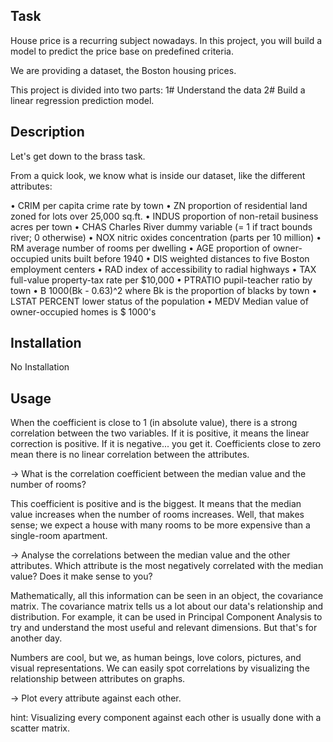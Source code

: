 ## Task
House price is a recurring subject nowadays. In this project, you will build a model to predict the price base on predefined criteria.

We are providing a dataset, the Boston housing prices.

This project is divided into two parts:
1# Understand the data
2# Build a linear regression prediction model.

## Description
Let's get down to the brass task.

From a quick look, we know what is inside our dataset, like the different attributes:

• CRIM per capita crime rate by town
• ZN proportion of residential land zoned for lots over 25,000 sq.ft.
• INDUS proportion of non-retail business acres per town
• CHAS Charles River dummy variable (= 1 if tract bounds river; 0 otherwise)
• NOX nitric oxides concentration (parts per 10 million)
• RM average number of rooms per dwelling
• AGE proportion of owner-occupied units built before 1940
• DIS weighted distances to five Boston employment centers
• RAD index of accessibility to radial highways
• TAX full-value property-tax rate per $10,000
• PTRATIO pupil-teacher ratio by town
• B 1000(Bk - 0.63)^2 where Bk is the proportion of blacks by town
• LSTAT PERCENT lower status of the population
• MEDV Median value of owner-occupied homes is $ 1000's

## Installation
No Installation

## Usage
When the coefficient is close to 1 (in absolute value), there is a strong correlation between the two variables. If it is positive, it means the linear correction is positive. If it is negative... you get it.
Coefficients close to zero mean there is no linear correlation between the attributes.

→ What is the correlation coefficient between the median value and the number of rooms?

This coefficient is positive and is the biggest. It means that the median value increases when the number of rooms increases. Well, that makes sense; we expect a house with many rooms to be more expensive than a single-room apartment.

→ Analyse the correlations between the median value and the other attributes. Which attribute is the most negatively correlated with the median value? Does it make sense to you?

Mathematically, all this information can be seen in an object, the covariance matrix. The covariance matrix tells us a lot about our data's relationship and distribution.
For example, it can be used in Principal Component Analysis to try and understand the most useful and relevant dimensions. But that's for another day.

Numbers are cool, but we, as human beings, love colors, pictures, and visual representations. We can easily spot correlations by visualizing the relationship between attributes on graphs.

→ Plot every attribute against each other.

hint: Visualizing every component against each other is usually done with a scatter matrix.

